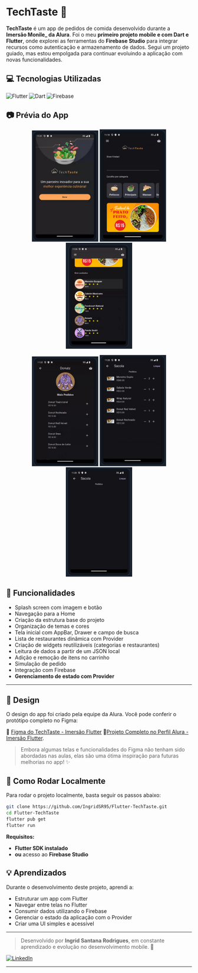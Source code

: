 # TechTaste 🥗

**TechTaste** é um app de pedidos de comida desenvolvido durante a **Imersão Monile_ da Alura**. Foi o meu **primeiro projeto mobile e com Dart e Flutter**, onde explorei as ferramentas do **Firebase Studio** para integrar recursos como autenticação e armazenamento de dados. Segui um projeto guiado, mas estou empolgada para continuar evoluindo a aplicação com novas funcionalidades.


## 💻 Tecnologias Utilizadas

<p align="left">
  <img src="https://cdn.jsdelivr.net/gh/devicons/devicon@latest/icons/flutter/flutter-original.svg" width="30" alt="Flutter"/>
  <img src="https://cdn.jsdelivr.net/gh/devicons/devicon@latest/icons/dart/dart-original.svg" width="30" alt="Dart"/>
  <img src="https://cdn.jsdelivr.net/gh/devicons/devicon@latest/icons/firebase/firebase-original-wordmark.svg" width="50" alt="Firebase"/>
</p>

## 📷 Prévia do App
<p align="center">
  <img src="assets/prints/splash.png" width="180" alt="Splash Screen"/>
  <img src="assets/prints/home.png" width="180" alt="Home"/>
  <img src="assets/prints/restaurantes.png" width="180" alt="Lista de Restaurantes"/>
</p>
<p align="center">
  <img src="assets/prints/restaurante.png" width="180" alt="Detalhe Restaurante"/>
  <img src="assets/prints/pedido.png" width="180" alt="Pedido"/>
  <img src="assets/prints/carrinho.png" width="180" alt="Carrinho"/>
</p>

##

## 📲 Funcionalidades

- Splash screen com imagem e botão  
- Navegação para a Home  
- Criação da estrutura base do projeto  
- Organização de temas e cores  
- Tela inicial com AppBar, Drawer e campo de busca  
- Lista de restaurantes dinâmica com Provider  
- Criação de widgets reutilizáveis (categorias e restaurantes)  
- Leitura de dados a partir de um JSON local  
- Adição e remoção de itens no carrinho  
- Simulação de pedido  
- Integração com Firebase  
- **Gerenciamento de estado com Provider**  

---

## 🎨 Design

O design do app foi criado pela equipe da Alura. Você pode conferir o protótipo completo no Figma:

🔗 [Figma do TechTaste - Imersão Flutter](https://www.figma.com/design/5WKjBnTvAKTraWTRqsjK02/TechTaste-%7C-Imers%C3%A3o?node-id=7-47&p=f&t=oHwKOX6WZF6d9BSV-0)
🔗[Projeto Completo no Perfil Alura - Imersão Flutter](https://github.com/alura-cursos/flutter_techtaste).

> Embora algumas telas e funcionalidades do Figma não tenham sido abordadas nas aulas, elas são uma ótima inspiração para futuras melhorias no app! ✨

## 🔧 Como Rodar Localmente

Para rodar o projeto localmente, basta seguir os passos abaixo:

```bash
git clone https://github.com/IngridSR95/Flutter-TechTaste.git
cd Flutter-TechTaste
flutter pub get
flutter run
```

**Requisitos:**
- **Flutter SDK instalado**
- **ou** acesso ao **Firebase Studio**

## 💡 Aprendizados

Durante o desenvolvimento deste projeto, aprendi a:

- Estruturar um app com Flutter
- Navegar entre telas no Flutter
- Consumir dados utilizando o Firebase
- Gerenciar o estado da aplicação com o Provider
- Criar uma UI simples e acessível

---

> Desenvolvido por **Ingrid Santana Rodrigues**, em constante aprendizado e evolução no desenvolvimento mobile. 💜

[![LinkedIn](https://img.shields.io/badge/-LinkedIn-000?style=for-the-badge&logo=linkedin&logoColor=ffffff&color=A084DC)](https://www.linkedin.com/in/ingrid-santana-rodrigues-149750273/)

---
